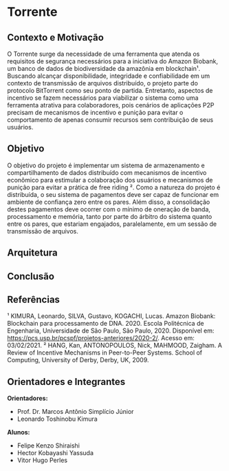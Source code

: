 # Torrente 


## Contexto e Motivação

O Torrente surge da necessidade de uma ferramenta que atenda os requisitos de segurança necessários para a iniciativa do Amazon Biobank, um banco de dados de biodiversidade da amazônia em blockchain¹.
Buscando alcançar disponibilidade, integridade e confiabilidade em um contexto de transmissão de arquivos distribuído, o projeto parte do protocolo BitTorrent como seu ponto de partida. Entretanto, aspectos de incentivo se fazem necessários para viabilizar o sistema como uma ferramenta atrativa para colaboradores, pois cenários de aplicações P2P precisam de mecanismos de incentivo e punição para evitar o comportamento de apenas consumir recursos sem contribuição de seus usuários.

## Objetivo

O objetivo do projeto é implementar um sistema de armazenamento e compartilhamento de dados distribuído com mecanismos de incentivo econômico para estimular a colaboração dos usuários e mecanismos de punição para evitar a prática de free riding ².
Como a natureza do projeto é distribuída, o seu sistema de pagamentos deve ser capaz de funcionar em ambiente de confiança zero entre os pares. Além disso, a consolidação destes pagamentos deve ocorrer com o mínimo de oneração de banda, processamento e memória, tanto por parte do árbitro do sistema quanto entre os pares, que estariam engajados, paralelamente, em um sessão de transmissão de arquivos.

## Arquitetura

<!-- ## Video de Demonstração -->

## Conclusão

## Referências

¹ KIMURA, Leonardo, SILVA, Gustavo, KOGACHI, Lucas. Amazon Biobank:
Blockchain para processamento de DNA. 2020. Escola
Politécnica de Engenharia, Universidade de São Paulo, São Paulo, 2020. Disponível
em: <https://pcs.usp.br/pcspf/projetos-anteriores/2020-2/>. Acesso em: 03/02/2021.
² HANG, Kan, ANTONOPOULOS, Nick, MAHMOOD, Zaigham. A Review of Incentive Mechanisms in Peer-to-Peer Systems. School of Computing, University
of Derby, Derby, UK, 2009.


## Orientadores e Integrantes

**Orientadores:**

- Prof. Dr. Marcos Antônio Simplício Júnior
- Leonardo Toshinobu Kimura

**Alunos:**

- Felipe Kenzo Shiraishi
- Hector Kobayashi Yassuda
- Vitor Hugo Perles



